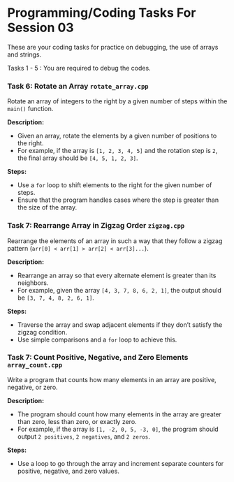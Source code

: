# Programming/Coding Tasks For Session 03

These are your coding tasks for practice on debugging, the use of arrays and strings.

Tasks 1 - 5 : You are required to debug the codes.


### Task 6: **Rotate an Array** `rotate_array.cpp`
Rotate an array of integers to the right by a given number of steps within the `main()` function.

**Description:**
- Given an array, rotate the elements by a given number of positions to the right.
- For example, if the array is `[1, 2, 3, 4, 5]` and the rotation step is `2`, the final array should be `[4, 5, 1, 2, 3]`.

**Steps:**
- Use a `for` loop to shift elements to the right for the given number of steps.
- Ensure that the program handles cases where the step is greater than the size of the array.

### Task 7: **Rearrange Array in Zigzag Order** `zigzag.cpp`
Rearrange the elements of an array in such a way that they follow a zigzag pattern (`arr[0] < arr[1] > arr[2] < arr[3]...`).

**Description:**
- Rearrange an array so that every alternate element is greater than its neighbors.
- For example, given the array `[4, 3, 7, 8, 6, 2, 1]`, the output should be `[3, 7, 4, 8, 2, 6, 1]`.

**Steps:**
- Traverse the array and swap adjacent elements if they don’t satisfy the zigzag condition.
- Use simple comparisons and a `for` loop to achieve this.


### Task 7: **Count Positive, Negative, and Zero Elements** `array_count.cpp`
Write a program that counts how many elements in an array are positive, negative, or zero.

**Description:**
- The program should count how many elements in the array are greater than zero, less than zero, or exactly zero.
- For example, if the array is `[1, -2, 0, 5, -3, 0]`, the program should output `2 positives`, `2 negatives`, and `2 zeros`.

**Steps:**
- Use a loop to go through the array and increment separate counters for positive, negative, and zero values.

